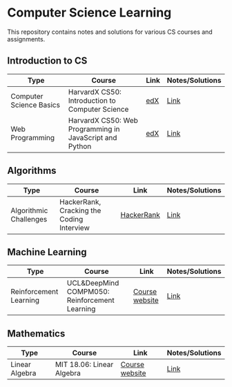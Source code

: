 # Computer Science Learning  
This repository contains notes and solutions for various CS courses and assignments.  
  
## Introduction to CS  
| Type | Course | Link | Notes/Solutions |
| -- | -- | -- |  -- |
| Computer Science Basics | HarvardX CS50: Introduction to Computer Science | [edX](https://www.edx.org/course/cs50s-introduction-computer-science-harvardx-cs50x) | [Link](https://github.com/bartkowiaktomasz/harvardx-cs50) |
| Web Programming | HarvardX CS50: Web Programming in JavaScript and Python | [edX](https://www.edx.org/course/cs50s-web-programming-with-python-and-javascript) | [Link](https://github.com/bartkowiaktomasz/harvardx-cs50-web-programming) |

## Algorithms
| Type | Course | Link | Notes/Solutions |
| -- | -- | -- |  -- |
| Algorithmic Challenges | HackerRank, Cracking the Coding Interview | [HackerRank](https://www.hackerrank.com/interview/interview-preparation-kit) | [Link](https://github.com/bartkowiaktomasz/algorithmic-challenges) |

## Machine Learning
| Type | Course | Link | Notes/Solutions |  
| -- | -- | -- |  -- |
| Reinforcement Learning | UCL&DeepMind COMPM050: Reinforcement Learning | [Course website](http://www0.cs.ucl.ac.uk/staff/d.silver/web/Teaching.html) | [Link](https://github.com/bartkowiaktomasz/cs-learning/tree/master/UCL%26DeepMind%20COMPM050:%20Reinforcement%20Learning)

## Mathematics
| Type | Course | Link | Notes/Solutions |  
| -- | -- | -- |  -- |
| Linear Algebra | MIT 18.06: Linear Algebra | [Course website](https://ocw.mit.edu/courses/mathematics/18-06-linear-algebra-spring-2010/video-lectures/) | [Link](https://github.com/bartkowiaktomasz/cs-learning/tree/master/MIT%2018.06%20-%20Linear%20Algebra)
